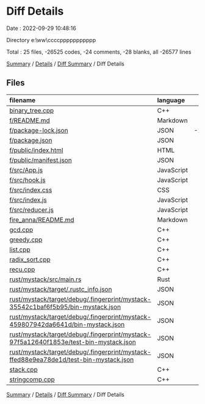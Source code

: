 # Diff Details

Date : 2022-09-29 10:48:16

Directory e:\\ww\\ccccppppppppppp

Total : 25 files,  -26525 codes, -24 comments, -28 blanks, all -26577 lines

[Summary](results.md) / [Details](details.md) / [Diff Summary](diff.md) / Diff Details

## Files
| filename | language | code | comment | blank | total |
| :--- | :--- | ---: | ---: | ---: | ---: |
| [binary_tree.cpp](/binary_tree.cpp) | C++ | 130 | 0 | 3 | 133 |
| [f/README.md](/f/README.md) | Markdown | -38 | 0 | -33 | -71 |
| [f/package-lock.json](/f/package-lock.json) | JSON | -27,679 | 0 | -1 | -27,680 |
| [f/package.json](/f/package.json) | JSON | -40 | 0 | -1 | -41 |
| [f/public/index.html](/f/public/index.html) | HTML | -20 | -23 | -1 | -44 |
| [f/public/manifest.json](/f/public/manifest.json) | JSON | -25 | 0 | -1 | -26 |
| [f/src/App.js](/f/src/App.js) | JavaScript | -32 | -18 | -4 | -54 |
| [f/src/hook.js](/f/src/hook.js) | JavaScript | -95 | -11 | -15 | -121 |
| [f/src/index.css](/f/src/index.css) | CSS | -12 | 0 | -2 | -14 |
| [f/src/index.js](/f/src/index.js) | JavaScript | -10 | 0 | -5 | -15 |
| [f/src/reducer.js](/f/src/reducer.js) | JavaScript | -20 | -1 | -3 | -24 |
| [fire_anna/README.md](/fire_anna/README.md) | Markdown | -2 | 0 | -1 | -3 |
| [gcd.cpp](/gcd.cpp) | C++ | 93 | 8 | 6 | 107 |
| [greedy.cpp](/greedy.cpp) | C++ | 228 | 8 | 9 | 245 |
| [list.cpp](/list.cpp) | C++ | 13 | 1 | 0 | 14 |
| [radix_sort.cpp](/radix_sort.cpp) | C++ | 210 | 1 | -1 | 210 |
| [recu.cpp](/recu.cpp) | C++ | 241 | 3 | 6 | 250 |
| [rust/mystack/src/main.rs](/rust/mystack/src/main.rs) | Rust | 262 | 8 | 15 | 285 |
| [rust/mystack/target/.rustc_info.json](/rust/mystack/target/.rustc_info.json) | JSON | 1 | 0 | 0 | 1 |
| [rust/mystack/target/debug/.fingerprint/mystack-35542c1baf6f5b95/bin-mystack.json](/rust/mystack/target/debug/.fingerprint/mystack-35542c1baf6f5b95/bin-mystack.json) | JSON | 1 | 0 | 0 | 1 |
| [rust/mystack/target/debug/.fingerprint/mystack-459807942da6641d/bin-mystack.json](/rust/mystack/target/debug/.fingerprint/mystack-459807942da6641d/bin-mystack.json) | JSON | 1 | 0 | 0 | 1 |
| [rust/mystack/target/debug/.fingerprint/mystack-97f5a12640f1853e/test-bin-mystack.json](/rust/mystack/target/debug/.fingerprint/mystack-97f5a12640f1853e/test-bin-mystack.json) | JSON | 1 | 0 | 0 | 1 |
| [rust/mystack/target/debug/.fingerprint/mystack-ffed88e9ea78de1d/test-bin-mystack.json](/rust/mystack/target/debug/.fingerprint/mystack-ffed88e9ea78de1d/test-bin-mystack.json) | JSON | 1 | 0 | 0 | 1 |
| [stack.cpp](/stack.cpp) | C++ | 234 | 0 | 0 | 234 |
| [stringcomp.cpp](/stringcomp.cpp) | C++ | 32 | 0 | 1 | 33 |

[Summary](results.md) / [Details](details.md) / [Diff Summary](diff.md) / Diff Details